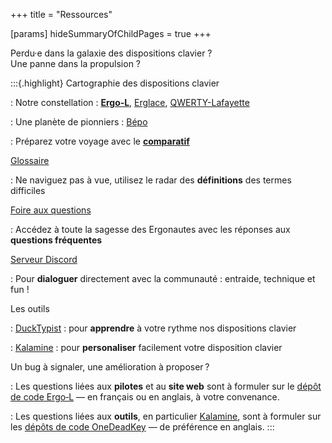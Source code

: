 +++
title = "Ressources"

[params]
hideSummaryOfChildPages = true
+++

Perdu·e dans la galaxie des dispositions clavier ?<br>
Une panne dans la propulsion ?

:::{.highlight}
Cartographie des dispositions clavier

: Notre constellation : **[Ergo‑L](/presentation)**, [Erglace](/erglace), [QWERTY-Lafayette](/lafayette)

: Une planète de pionniers : [Bépo](/bepo)

: Préparez votre voyage avec le **[comparatif](/alternatives#tableau-comparatif)**

[Glossaire](/ressources/glossaire)

: Ne naviguez pas à vue, utilisez le radar des **définitions** des termes difficiles

[Foire aux questions](/ressources/faq)

: Accédez à toute la sagesse des Ergonautes avec les réponses aux **questions
fréquentes**

[Serveur Discord](https://discord.gg/5xR5K3nAFX)

: Pour **dialoguer** directement avec la communauté : entraide, technique et fun !

Les outils

: [DuckTypist](/dactylo) : pour **apprendre** à votre rythme nos dispositions
clavier

: [Kalamine] : pour **personaliser** facilement votre disposition clavier

Un bug à signaler, une amélioration à proposer ?

: Les questions liées aux **pilotes** et au **site web** sont à formuler sur le
[dépôt de code Ergo‑L](https://github.com/Nuclear-Squid/ErgoL) — en français ou
en anglais, à votre convenance.

: Les questions liées aux **outils**, en particulier [Kalamine], sont à formuler
sur les [dépôts de code OneDeadKey](https://github.com/OneDeadKey) — de préférence
en anglais. 
:::

[Kalamine]: https://github.com/OneDeadKey/kalamine

